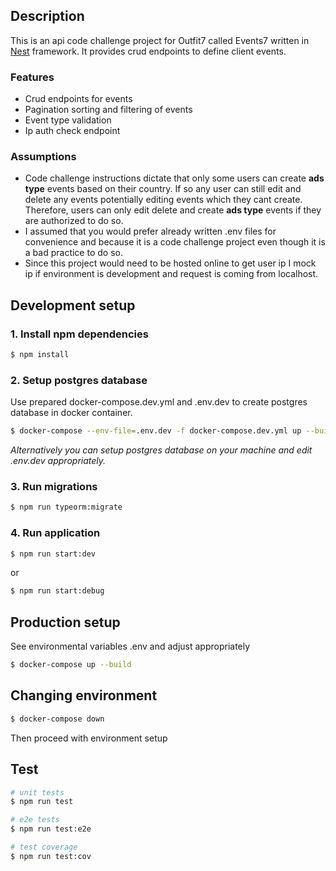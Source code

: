 
## Description
This is an api code challenge project for Outfit7 called Events7 written in [Nest](https://github.com/nestjs/nest) framework. It provides crud endpoints to define client events.

### Features
- Crud endpoints for events
- Pagination sorting and filtering of events
- Event type validation
- Ip auth check endpoint

### Assumptions
- Code challenge instructions dictate that only some users can create **ads type** events based on their country. If so any user can still edit and delete any events potentially editing events which they cant create. Therefore, users can only edit delete and create **ads type** events if they are authorized to do so.
- I assumed that you would prefer already written .env files for convenience and because it is a code challenge project even though it is a bad practice to do so.
- Since this project would need to be hosted online to get user ip I mock ip if environment is development and request is coming from localhost.

## Development setup

### 1. Install npm dependencies
```bash
$ npm install
```
### 2. Setup postgres database
Use prepared docker-compose.dev.yml and .env.dev to create postgres database in docker container.
```bash
$ docker-compose --env-file=.env.dev -f docker-compose.dev.yml up --build
```
_Alternatively you can setup postgres database on your machine and edit .env.dev appropriately._
### 3. Run migrations
```bash
$ npm run typeorm:migrate
```
### 4. Run application
```bash
$ npm run start:dev
```
or
```bash
$ npm run start:debug
```

## Production setup
See environmental variables .env and adjust appropriately
```bash
$ docker-compose up --build
```

## Changing environment
```bash
$ docker-compose down
```
Then proceed with environment setup

## Test

```bash
# unit tests
$ npm run test

# e2e tests
$ npm run test:e2e

# test coverage
$ npm run test:cov
```

